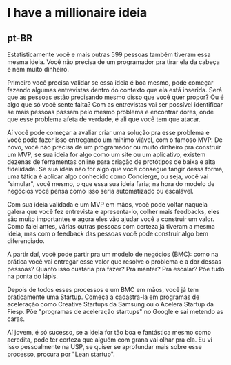 # I have a millionaire ideia

## pt-BR
Estatisticamente você e mais outras 599 pessoas também tiveram essa mesma ideia. Você não precisa de um programador pra tirar ela da cabeça e nem muito dinheiro.

Primeiro você precisa validar se essa ideia é boa mesmo, pode começar fazendo algumas entrevistas dentro do contexto que ela está inserida. Será que as pessoas estão precisando mesmo disso que você quer propor? Ou é algo que só você sente falta? Com as entrevistas vai ser possível identificar se mais pessoas passam pelo mesmo problema e encontrar dores, onde que esse problema afeta de verdade, é ali que você tem que atacar.

Aí você pode começar a avaliar criar uma solução pra esse problema e você pode fazer isso entregando um mínimo viável, com o famoso MVP. De novo, você não precisa de um programador ou muito dinheiro pra construir um MVP, se sua ideia for algo como um site ou um aplicativo, existem dezenas de ferramentas online para criação de protótipos de baixa e alta fidelidade. Se sua ideia não for algo que você consegue tangir dessa forma, uma tática é aplicar algo conhecido como Concierge, ou seja, você vai "simular", você mesmo, o que essa sua ideia faria; na hora do modelo de negócios você pensa como isso seria automatizado ou escalável.

Com sua ideia validada e um MVP em mãos, você pode voltar naquela galera que você fez entrevista e apresenta-lo, colher mais feedbacks, eles são muito importantes e agora eles vão ajudar você a construir um valor. Como falei antes, várias outras pessoas com certeza já tiveram a mesma ideia, mas com o feedback das pessoas você pode construir algo bem diferenciado.

A partir daí, você pode partir pra um modelo de negócios (BMC): como na prática você vai entregar esse valor que resolve o problema e a dor dessas pessoas? Quanto isso custaria pra fazer? Pra manter? Pra escalar? Põe tudo na ponta do lápis.

Depois de todos esses processos e um BMC em mãos, você já tem praticamente uma Startup. Começa a cadastra-la em programas de aceleração como Creative Startups da Samsung ou o Acelera Startup da Fiesp. Põe "programas de aceleração startups" no Google e sai metendo as caras.

Aí jovem, é só sucesso, se a ideia for tão boa e fantástica mesmo como acredita, pode ter certeza que alguém com grana vai olhar pra ela. Eu vi isso pessoalmente na USP, se quiser se aprofundar mais sobre esse processo, procura por "Lean startup".
